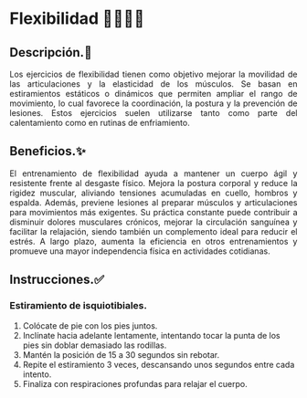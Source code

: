 # Flexibilidad 🤸‍♀️🧘‍♂️


## Descripción.🌿

<p align="justify">Los ejercicios de flexibilidad tienen como objetivo mejorar la movilidad de las articulaciones y la elasticidad de los músculos. Se basan en estiramientos estáticos o dinámicos que permiten ampliar el rango de movimiento, lo cual favorece la coordinación, la postura y la prevención de lesiones. Estos ejercicios suelen utilizarse tanto como parte del calentamiento como en rutinas de enfriamiento.</p>


## Beneficios.✨

<p align="justify">El entrenamiento de flexibilidad ayuda a mantener un cuerpo ágil y resistente frente al desgaste físico. Mejora la postura corporal y reduce la rigidez muscular, aliviando tensiones acumuladas en cuello, hombros y espalda. Además, previene lesiones al preparar músculos y articulaciones para movimientos más exigentes. Su práctica constante puede contribuir a disminuir dolores musculares crónicos, mejorar la circulación sanguínea y facilitar la relajación, siendo también un complemento ideal para reducir el estrés. A largo plazo, aumenta la eficiencia en otros entrenamientos y promueve una mayor independencia física en actividades cotidianas.</p>


## Instrucciones.✅

### Estiramiento de isquiotibiales.
1. Colócate de pie con los pies juntos.  
2. Inclínate hacia adelante lentamente, intentando tocar la punta de los pies sin doblar demasiado las rodillas.  
3. Mantén la posición de 15 a 30 segundos sin rebotar.  
4. Repite el estiramiento 3 veces, descansando unos segundos entre cada intento.  
5. Finaliza con respiraciones profundas para relajar el cuerpo.  



